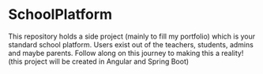 # SchoolPlatform
This repository holds a side project (mainly to fill my portfolio) which is your standard school platform. Users exist out of the teachers, students, admins and maybe parents. Follow along on this journey to making this a reality! (this project will be created in Angular and Spring Boot)
